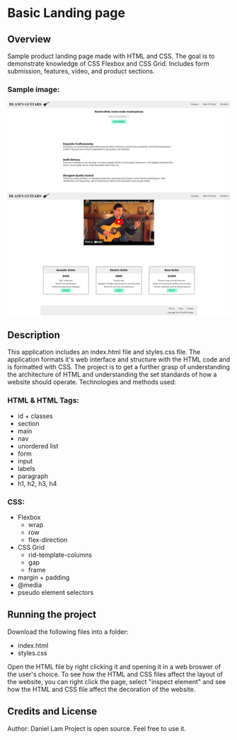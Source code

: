# Basic Landing page

## Overview
Sample product landing page made with HTML and CSS. The goal is to demonstrate knowledge of CSS Flexbox and CSS Grid. Includes form submission, features, video, and product sections.

### Sample image:

![Image 1](/images/image1.jpg "Image 1")
![Image 2](/images/image2.jpg "Image 2")

## Description

This application includes an index.html file and styles.css file. The application formats it's web interface and structure with the HTML code and is formatted with CSS. The project is to get a further grasp of understanding the architecture of HTML and understanding the set standards of how a website should operate.
Technologies and methods used:

### HTML & HTML Tags:
* id + classes
* section
* main
* nav
* unordered list
* form
* input
* labels
* paragraph
* h1, h2, h3, h4

### CSS:
* Flexbox
    * wrap
    * row
    * flex-direction
* CSS Grid
    * rid-template-columns
    * gap
    * frame    
* margin + padding
* @media
* pseudo element selectors

## Running the project

Download the following files into a folder:

* index.html
* styles.css

Open the HTML file by right clicking it and opening it in a web broswer of the user's choice. To see how the HTML and CSS files affect the layout of the website, you can right click the page, select "inspect element" and see how the HTML and CSS file affect the decoration of the website.

## Credits and License

Author: Daniel Lam
Project is open source. Feel free to use it.